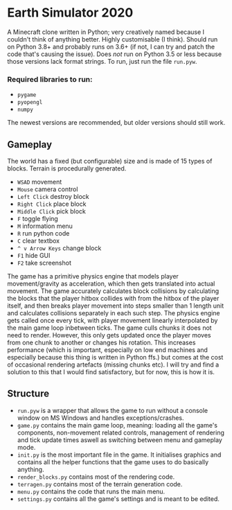 # Earth Simulator 2020
A Minecraft clone written in Python; very creatively named because I couldn't think of anything better. Highly customisable (I think). Should run on Python 3.8+ and probably runs on 3.6+ (if not, I can try and patch the code that's causing the issue). Does *not* run on Python 3.5 or less because those versions lack format strings. To run, just run the file `run.pyw`.
### Required libraries to run:
- `pygame`
- `pyopengl`
- `numpy`

The newest versions are recommended, but older versions should still work. 

## Gameplay
The world has a fixed (but configurable) size and is made of 15 types of blocks. Terrain is procedurally generated.
- `WSAD` movement
- `Mouse` camera control
- `Left Click` destroy block
- `Right Click` place block
- `Middle Click` pick block
- `F` toggle flying
- `M` information menu
- `R` run python code
- `C` clear textbox
- `^ v Arrow Keys` change block
- `F1` hide GUI
- `F2` take screenshot

The game has a primitive physics engine that models player movement/gravity as acceleration, which then gets translated into actual movement. The game accurately calculates block collisions by calculating the blocks that the player hitbox collides with from the hitbox of the player itself, and then breaks player movement into steps smaller than 1 length unit and calculates collisions separately in each such step. The physics engine gets called once every tick, with player movement linearly interpolated by the main game loop inbetween ticks.
The game culls chunks it does not need to render. However, this only gets updated once the player moves from one chunk to another or changes his rotation. This increases performance (which is important, especially on low end machines and especially because this thing is written in Python ffs.) but comes at the cost of occasional rendering artefacts (missing chunks etc). I will try and find a solution to this that I would find satisfactory, but for now, this is how it is.

## Structure
- `run.pyw` is a wrapper that allows the game to run without a console window on MS Windows and handles exceptions/crashes.
- `game.py` contains the main game loop, meaning: loading all the game's components, non-movement related controls, management of rendering and tick update times aswell as switching between menu and gameplay mode.
- `init.py` is the most important file in the game. It initialises graphics and contains all the helper functions that the game uses to do basically anything.
- `render_blocks.py` contains most of the rendering code.
- `terragen.py` contains most of the terrain generation code.
- `menu.py` contains the code that runs the main menu.
- `settings.py` contains all the game's settings and is meant to be edited.
